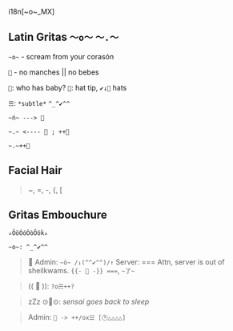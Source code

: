 i18n[~o~_MX]


## Latin Gritas `〜o〜` `〜.〜` 
`~o~` - scream from your corasón

`🦄` - no manches || no bebes
 
`👶`: who has baby?
`🎩`: hat tip, `✔↓🔬` hats

`☴`: `*subtle*` `^_^✔^^`
 
`~ń~ ---> 👶`

`~.~ <---- 👶 ; ++🔬`

`~.~++👶`
 
## Facial Hair 
> ~, =, -, {, [

## Gritas Embouchure
`▵ÖöÓóÒòÔôḱ▵`
 
`~o~: ^_^✔^^`
 
> 🎩 Admin: `~ö~ /↓(^^✔^^)/↑`
> Server: === Attn, server is out of sheilkwams. `{{- 🦠 -}} ===`, `~了~`

> (( 🔬 )): `?o☴++?`

> zZz ⊙🔬⊙: *sensai goes back to sleep*

> Admin: `🔘 -> ++/ox☱ [🕑△△△△]`